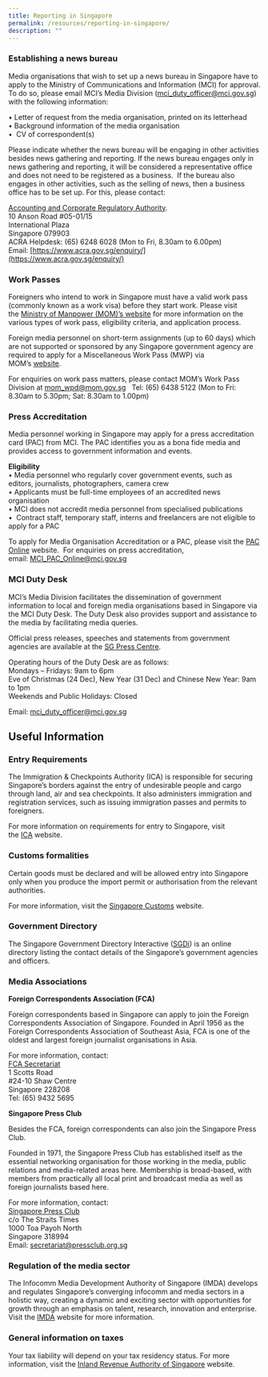 ```yaml
---
title: Reporting in Singapore
permalink: /resources/reporting-in-singapore/
description: ""
---
```

### Establishing a news bureau

Media organisations that wish to set up a news bureau in Singapore have to apply to the Ministry of Communications and Information (MCI) for approval. To do so, please email MCI’s Media Division ([mci\_duty\_officer@mci.gov.sg](mailto:mci_duty_officer@mci.gov.sg)) with the following information: 

• Letter of request from the media organisation, printed on its letterhead  
• Background information of the media organisation  
•  CV of correspondent(s)

Please indicate whether the news bureau will be engaging in other activities besides news gathering and reporting. If the news bureau engages only in news gathering and reporting, it will be considered a representative office and does not need to be registered as a business.  If the bureau also engages in other activities, such as the selling of news, then a business office has to be set up. For this, please contact:

[Accounting and Corporate Regulatory Authority](https://www.acra.gov.sg/).   
10 Anson Road #05-01/15  
International Plaza  
Singapore 079903  
ACRA Helpdesk: (65) 6248 6028 (Mon to Fri, 8.30am to 6.00pm)  
Email: [https://www.acra.gov.sg/enquiry/](https://www.acra.gov.sg/enquiry/)

### Work Passes

Foreigners who intend to work in Singapore must have a valid work pass (commonly known as a work visa) before they start work. Please visit the [Ministry of Manpower (MOM)’s website](https://www.mom.gov.sg/passes-and-permits) for more information on the various types of work pass, eligibility criteria, and application process.  

Foreign media personnel on short-term assignments (up to 60 days) which are not supported or sponsored by any Singapore government agency are required to apply for a Miscellaneous Work Pass (MWP) via MOM’s [website](http://www.mom.gov.sg/passes-and-permits/miscellaneous-work-pass/apply-for-a-pass). 

For enquiries on work pass matters, please contact MOM’s Work Pass Division at [mom\_wpd@mom.gov.sg](mailto:mom_wpd@mom.gov.sg)   Tel: (65) 6438 5122 (Mon to Fri: 8.30am to 5.30pm; Sat: 8.30am to 1.00pm)

### Press Accreditation

Media personnel working in Singapore may apply for a press accreditation card (PAC) from MCI. The PAC identifies you as a bona fide media and provides access to government information and events.  

**Eligibility**  
• Media personnel who regularly cover government events, such as  
editors, journalists, photographers, camera crew  
• Applicants must be full-time employees of an accredited news  
organisation  
• MCI does not accredit media personnel from specialised publications  
•  Contract staff, temporary staff, interns and freelancers are not eligible to  
apply for a PAC

To apply for Media Organisation Accreditation or a PAC, please visit the [PAC Online](http://www.mci.gov.sg/paconline) website. [](http://www.mci.gov.sg/paconline) For enquiries on press accreditation, email: [MCI\_PAC\_Online@mci.gov.sg](mailto:MCI_PAC_Online@mci.gov.sg)

### MCI Duty Desk

MCI’s Media Division facilitates the dissemination of government information to local and foreign media organisations based in Singapore via the MCI Duty Desk. The Duty Desk also provides support and assistance to the media by facilitating media queries.

Official press releases, speeches and statements from government agencies are available at the [SG Press Centre](http://www.sgpc.gov.sg/).

Operating hours of the Duty Desk are as follows:  
Mondays – Fridays: 9am to 6pm  
Eve of Christmas (24 Dec), New Year (31 Dec) and Chinese New Year: 9am to 1pm  
Weekends and Public Holidays: Closed

Email: [mci\_duty\_officer@mci.gov.sg](mailto:mci_duty_officer@mci.gov.sg)

Useful Information
------------------

### Entry Requirements

The Immigration & Checkpoints Authority (ICA) is responsible for securing Singapore’s borders against the entry of undesirable people and cargo through land, air and sea checkpoints. It also administers immigration and registration services, such as issuing immigration passes and permits to foreigners.

For more information on requirements for entry to Singapore, visit the [ICA](https://www.ica.gov.sg/) website.

### Customs formalities

Certain goods must be declared and will be allowed entry into Singapore only when you produce the import permit or authorisation from the relevant authorities.  

For more information, visit the [Singapore Customs](https://www.customs.gov.sg/individuals/going-through-customs/arrivals) website.

### Government Directory

The Singapore Government Directory Interactive ([SGDi](http://www.sgdi.gov.sg/)) is an online directory listing the contact details of the Singapore’s government agencies and officers.

### Media Associations

**Foreign Correspondents Association (FCA)**

Foreign correspondents based in Singapore can apply to join the Foreign Correspondents Association of Singapore. Founded in April 1956 as the Foreign Correspondents Association of Southeast Asia, FCA is one of the oldest and largest foreign journalist organisations in Asia.  

For more information, contact:  
[FCA Secretariat](https://www.fcasingapore.com/index.php?action=displayHistory)   
1 Scotts Road  
#24-10 Shaw Centre  
Singapore 228208  
Tel: (65) 9432 5695

**Singapore Press Club**

Besides the FCA, foreign correspondents can also join the Singapore Press Club.

Founded in 1971, the Singapore Press Club has established itself as the essential networking organisation for those working in the media, public relations and media-related areas here. Membership is broad-based, with members from practically all local print and broadcast media as well as foreign journalists based here.

For more information, contact:   
[Singapore Press Club](https://www.pressclub.org.sg/)   
c/o The Straits Times  
1000 Toa Payoh North  
Singapore 318994  
Email: [secretariat@pressclub.org.sg](mailto:secretariat@pressclub.org.sg)

### Regulation of the media sector

The Infocomm Media Development Authority of Singapore (IMDA) develops and regulates Singapore’s converging infocomm and media sectors in a holistic way, creating a dynamic and exciting sector with opportunities for growth through an emphasis on talent, research, innovation and enterprise.  
Visit the [IMDA](https://www.imda.gov.sg/) website for more information.

### General information on taxes

Your tax liability will depend on your tax residency status. For more information, visit the [Inland Revenue Authority of Singapore](https://www.iras.gov.sg/) website.